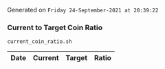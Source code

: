 Generated on `Friday 24-September-2021 at 20:39:22`

### Current to Target Coin Ratio
`current_coin_ratio.sh`

Date|Current|Target|Ratio
---|---|---|---

